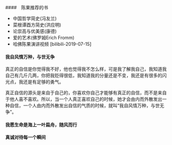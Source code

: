 
####　陈果推荐的书
- 中国哲学简史(冯友兰)
- 菜根谭酉方简史(洪应明)
- 论崇高与优美感(康德)
- 爱的艺术(佛罗姆Erich Fromm)
- 哈佛陈果演讲视频 [bilibili-2019-07-15]

#### 我自风情万种，与世无争

真正的自信是你觉得我不好，他也觉得我不怎么样，可是我了解我自己，我知道我自己有几斤几两，你把我贬得很低，我知道我的分量还是不变，我还是有很多的闪光点，我还是有足够的勇气。

真正自信的源头是来自于自己的，你喜欢你自己才能够有真正的自信，而不是来自于他人喜不喜欢。所以，当一个人真正喜欢自己的时候，她才会由内而外散发出一种自信，一个人由内而外散发出自信的气质的时候，就叫“我自风情万种，与世无争”。

#### 我愿生命是海上一叶扁舟，随风而行

#### 真诚对待每一个瞬间
